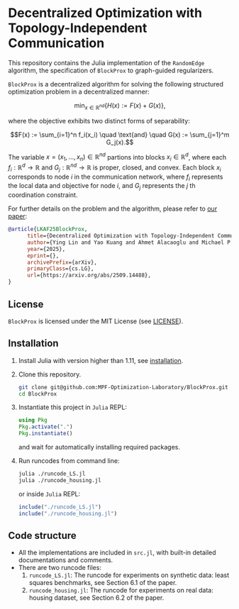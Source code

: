 # Decentralized Optimization with Topology-Independent Communication

This repository contains the Julia implementation of the `RandomEdge` algorithm, the specification of `BlockProx` to graph-guided regularizers.

`BlockProx` is a decentralized algorithm for solving the following structured optimization problem in a decentralized manner:

$$\min_{x \in \mathbb{R}^{nd}} \{H(x) := F(x) + G(x)\},$$

where the objective exhibits two distinct forms of separability:

$$F(x) := \sum_{i=1}^n f_i(x_i) \quad \text{and} \quad G(x) := \sum_{j=1}^m G_j(x).$$

The variable $x=(x_1, \ldots, x_n) \in \mathbb{R}^{nd}$ partions into blocks $x_i \in \mathbb{R}^d$, where each $f_i : \mathbb{R}^d \to \mathbb{R}$ and $G_j : \mathbb{R}^{nd} \to \mathbb{R}$ is proper, closed, and convex.
Each block $x_i$ corresponds to node $i$ in the communication network, where $f_i$ represents the local data and objective for node $i$, and $G_j$ represents the $j$ th coordination constraint.

For further details on the problem and the algorithm, please refer to [our paper](https://arxiv.org/abs/2509.14488):

```bibtex
@article{LKAF25BlockProx,
      title={Decentralized Optimization with Topology-Independent Communication}, 
      author={Ying Lin and Yao Kuang and Ahmet Alacaoglu and Michael P. Friedlander},
      year={2025},
      eprint={},
      archivePrefix={arXiv},
      primaryClass={cs.LG},
      url={https://arxiv.org/abs/2509.14488}, 
}
```

## License

`BlockProx` is licensed under the MIT License (see [LICENSE](https://github.com/MPF-Optimization-Laboratory/BlockProx/blob/master/LICENSE)).

## Installation

1. Install Julia with version higher than 1.11, see [installation](https://julialang.org/install/).

2. Clone this repository.

   ```bash
   git clone git@github.com:MPF-Optimization-Laboratory/BlockProx.git
   cd BlockProx
   ```

3. Instantiate this project in `Julia` REPL:

   ```julia
   using Pkg
   Pkg.activate(".")
   Pkg.instantiate()
   ```
   and wait for automatically installing required packages.

4. Run runcodes from command line:

   ```sh
   julia ./runcode_LS.jl
   julia ./runcode_housing.jl
   ```
   or inside `Julia` REPL:
   ```julia
   include("./runcode_LS.jl")
   include("./runcode_housing.jl")
   ```

## Code structure

- All the implementations are included in `src.jl`, with built-in detailed documentations and comments.
- There are two runcode files:
  1. `runcode_LS.jl`: The runcode for experiments on synthetic data: least squares benchmarks, see Section 6.1 of the paper.
  2. `runcode_housing.jl`: The runcode for experiments on real data: housing dataset, see Section 6.2 of the paper.

